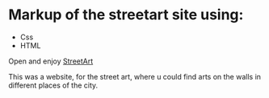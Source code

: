 # Markup of the streetart site using:
- Css
- HTML


 Open and enjoy [StreetArt](https://gio-dzadza.github.io/StreetArt.github.io/) 
 
 This was a website, for the street art, where u could find arts on the walls  in different places of the city. 
